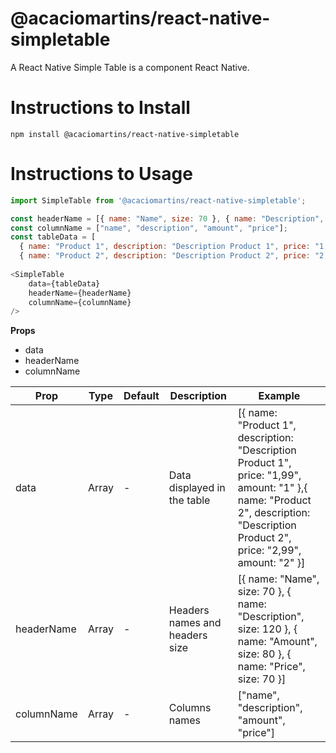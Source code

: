 <h1>@acaciomartins/react-native-simpletable</h1>

A React Native Simple Table is a component React Native.

<h1>Instructions to Install</h1>

```npm install @acaciomartins/react-native-simpletable```

<h1>Instructions to Usage</h1>

```javascript
import SimpleTable from '@acaciomartins/react-native-simpletable';
```

```javascript
const headerName = [{ name: "Name", size: 70 }, { name: "Description", size: 120 }, { name: "Amount", size: 80 }, { name: "Price", size: 70 }];
const columnName = ["name", "description", "amount", "price"];
const tableData = [
  { name: "Product 1", description: "Description Product 1", price: "1,99", amount: "1" }, 
  { name: "Product 2", description: "Description Product 2", price: "2,99", amount: "2" }];
    
<SimpleTable
    data={tableData}
    headerName={headerName}
    columnName={columnName}
/>
```

**Props**
<ul>
<li>data</li>
<li>headerName</li>
<li>columnName</li>
</ul>
<table>
  <thead>
    <th>Prop</th>
    <th>Type</th>
    <th>Default</th>
    <th>Description</th>
    <th>Example</th>
  </thead>
  <tbody>
    <tr>
      <td>data</td>
      <td>Array</td>
      <td>-</td>
      <td>Data displayed in the table</td>
      <td>[{ name: "Product 1", description: "Description Product 1", price: "1,99", amount: "1" },{ name: "Product 2", description: "Description Product 2", price: "2,99", amount: "2" }]</td>
    </tr>    
    <tr>
      <td>headerName</td>
      <td>Array</td>
      <td>-</td>
      <td>Headers names and headers size</td>
      <td>[{ name: "Name", size: 70 }, { name: "Description", size: 120 }, { name: "Amount", size: 80 }, { name: "Price", size: 70 }]</td>
    </tr>
     <tr>
      <td>columnName</td>
      <td>Array</td>
      <td>-</td>
      <td>Columns names</td>
       <td>["name", "description", "amount", "price"]</td>
    </tr>
  </tbody>
